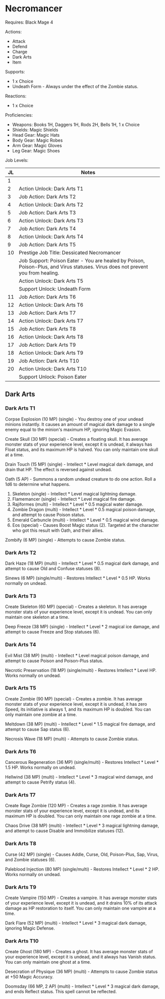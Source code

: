 # Necromancer

Requires: Black Mage 4

Actions:

- Attack
- Defend
- Charge
- Dark Arts
- Item

Supports:

- 1 x Choice
- Undeath Form - Always under the effect of the Zombie status.

Reactions:

- 1 x Choice

Proficiencies:

- Weapons: Books 1H, Daggers 1H, Rods 2H, Bells 1H, 1 x Choice
- Shields: Magic Shields
- Head Gear: Magic Hats
- Body Gear: Magic Robes
- Arm Gear: Magic Gloves
- Leg Gear: Magic Shoes

Job Levels:

| JL | Notes |
| --- | --- |
| 1 | 
| 2 | Action Unlock: Dark Arts T1
| 3 | Job Action: Dark Arts T2
| 4 | Action Unlock: Dark Arts T2
| 5 | Job Action: Dark Arts T3
| 6 | Action Unlock: Dark Arts T3
| 7 | Job Action: Dark Arts T4
| 8 | Action Unlock: Dark Arts T4
| 9 | Job Action: Dark Arts T5
| 10 | Prestige Job Title: Dessicated Necromancer
|    | Job Support: Poison Eater - You are healed by Poison, Poison-Plus, and Virus statuses. Virus does not prevent you from healing.
|    | Action Unlock: Dark Arts T5
|    | Support Unlock: Undeath Form
| 11 | Job Action: Dark Arts T6
| 12 | Action Unlock: Dark Arts T6
| 13 | Job Action: Dark Arts T7
| 14 | Action Unlock: Dark Arts T7
| 15 | Job Action: Dark Arts T8
| 16 | Action Unlock: Dark Arts T8
| 17 | Job Action: Dark Arts T9
| 18 | Action Unlock: Dark Arts T9
| 19 | Job Action: Dark Arts T10
| 20 | Action Unlock: Dark Arts T10
|    | Support Unlock: Poison Eater

## Dark Arts

### Dark Arts T1

Corpse Explosion (10 MP) (single) - You destroy one of your undead minions instantly. It causes an amount of magical dark damage to a single enemy equal to the minion's maximum HP, ignoring Magic Evasion.

Create Skull (30 MP) (special) - Creates a floating skull. It has average monster stats of your experience level, except it is undead, it always has Float status, and its maximum HP is halved. You can only maintain one skull at a time.

Drain Touch (15 MP) (single) - Intellect * Level magical dark damage, and drain that HP. The effect is reversed against undead.

Oath (5 AP) - Summons a random undead creature to do one action. Roll a 1d6 to determine what happens.

1. Skeleton (single) - Intellect * Level magical lightning damage.
2. Flamemancer (single) - Intellect * Level magical fire damage.
3. Rajiformes (multi) - Intellect * Level * 0.5 magical water damage.
4. Zombie Dragon (multi) - Intellect * Level * 0.5 magical poison damage, and attempt to cause Poison status.
5. Emerald Carbuncle (multi) - Intellect * Level * 0.5 magical wind damage.
6. Eos (special) - Causes Boost Magic status (2). Targeted at the character who got this result with Oath, and their allies.

Zombify (6 MP) (single) - Attempts to cause Zombie status.

### Dark Arts T2

Dark Haze (18 MP) (multi) - Intellect * Level * 0.5 magical dark damage, and attempt to cause Old and Confuse statuses (8).

Sinews (6 MP) (single/multi) - Restores Intellect * Level * 0.5 HP. Works normally on undead.

### Dark Arts T3

Create Skeleton (60 MP) (special) - Creates a skeleton. It has average monster stats of your experience level, except it is undead. You can only maintain one skeleton at a time.

Deep Freeze (38 MP) (single) - Intellect * Level * 2 magical ice damage, and attempt to cause Freeze and Stop statuses (6).

### Dark Arts T4

Evil Mist (38 MP) (multi) - Intellect * Level magical poison damage, and attempt to cause Poison and Poison-Plus status.

Necrotic Preservation (18 MP) (single/multi) - Restores Intellect * Level HP. Works normally on undead.

### Dark Arts T5

Create Zombie (90 MP) (special) - Creates a zombie. It has average monster stats of your experience level, except it is undead, it has zero Speed, its initiative is always 1, and its maximum HP is doubled. You can only maintain one zombie at a time.

Meltdown (38 MP) (multi) - Intellect * Level * 1.5 magical fire damage, and attempt to cause Sap status (6).

Necrosis Wave (18 MP) (multi) - Attempts to cause Zombie status.

### Dark Arts T6

Cancerous Regeneration (36 MP) (single/multi) - Restores Intellect * Level * 1.5 HP. Works normally on undead.

Hellwind (38 MP) (multi) - Intellect * Level * 3 magical wind damage, and attempt to cause Petrify status (4).

### Dark Arts T7

Create Rage Zombie (120 MP) - Creates a rage zombie. It has average monster stats of your experience level, except it is undead, and its maximum HP is doubled. You can only maintain one rage zombie at a time.

Chaos Drive (38 MP) (multi) - Intellect * Level * 3 magical lightning damage, and attempt to cause Disable and Immobilize statuses (12).

### Dark Arts T8

Curse (42 MP) (single) - Causes Addle, Curse, Old, Poison-Plus, Sap, Virus, and Zombie statuses (6).

Paleblood Injection (80 MP) (single/multi) - Restores Intellect * Level * 2 HP. Works normally on undead.

### Dark Arts T9

Create Vampire (150 MP) - Creates a vampire. It has average monster stats of your experience level, except it is undead, and it drains 10% of its attack damage as HP restoration to itself. You can only maintain one vampire at a time.

Dark Flare (52 MP) (multi) - Intellect * Level * 3 magical dark damage, ignoring Magic Defense.

### Dark Arts T10

Create Ghost (180 MP) - Creates a ghost. It has average monster stats of your experience level, except it is undead, and it always has Vanish status. You can only maintain one ghost at a time.

Desecration of Physique (36 MP) (multi) - Attempts to cause Zombie status at +50 Magic Accuracy.

Doomsday (66 MP, 2 AP) (multi) - Intellect * Level * 3 magical dark damage, and ends Reflect status. This spell cannot be reflected.

